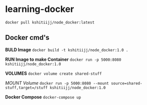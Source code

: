 # learning-docker

```
docker pull kshitiijj/node_docker:latest
```

## Docker cmd's

**BULD Image**
    ```
    docker build -t kshitiijj/node_docker:1.0 .
    ```

**RUN Image to make Container**
    ```
    docker run -p 5000:8080 kshitiijj/node_docker:1.0
    ```

**VOLUMES**
    ```
    docker volume create shared-stuff
    ```

*MOUNT Volume*
    ```
    docker run -p 5000:8080 --mount source=shared-stuff,target=/stuff kshitiijj/node_docker:1.0
    ```

**Docker Compose**
    ```
    docker-compose up
    ```